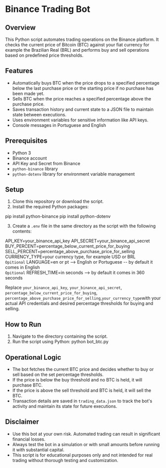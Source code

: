 # Binance Trading Bot

## Overview
This Python script automates trading operations on the Binance platform. It checks the current price of Bitcoin (BTC) against your fiat currency for example the Brazilian Real (BRL) and performs buy and sell operations based on predefined price thresholds.

## Features
- Automatically buys BTC when the price drops to a specified percentage below the last purchase price or the starting price if no purchase has been made yet.
- Sells BTC when the price reaches a specified percentage above the purchase price.
- Saves transaction history and current state to a JSON file to maintain state between executions.
- Uses environment variables for sensitive information like API keys.
- Console messages in Portuguese and English

## Prerequisites
- Python 3
- Binance account
- API Key and Secret from Binance
- `python-binance` library
- `python-dotenv` library for environment variable management

## Setup
1. Clone this repository or download the script.
2. Install the required Python packages:

pip install python-binance
pip install python-dotenv

3. Create a `.env` file in the same directory as the script with the following contents:

API_KEY=your_binance_api_key
API_SECRET=your_binance_api_secret
BUY_PERCENT=percentage_below_current_price_for_buying
SELL_PERCENT=percentage_above_purchase_price_for_selling   
CURRENCY_TYPE=your currency type, for example USD or BRL    
`Opitional` LANGUAGE=en or pt --> English or Portuguese -- by default it comes in English   
`Opitional` REFRESH_TIME=in seconds --> by default it comes in 360 seconds    


Replace `your_binance_api_key`, `your_binance_api_secret`, `percentage_below_current_price_for_buying`, `percentage_above_purchase_price_for_selling`,`your_currency_type`with your actual API credentials and desired percentage thresholds for buying and selling.

## How to Run
1. Navigate to the directory containing the script.
2. Run the script using Python:
python bot_btc.py 

## Operational Logic
- The bot fetches the current BTC price and decides whether to buy or sell based on the set percentage thresholds.
- If the price is below the buy threshold and no BTC is held, it will purchase BTC.
- If the price is above the sell threshold and BTC is held, it will sell the BTC.
- Transaction details are saved in `trading_data.json` to track the bot's activity and maintain its state for future executions.

## Disclaimer
- Use this bot at your own risk. Automated trading can result in significant financial losses.
- Always test the bot in a simulation or with small amounts before running it with substantial capital.
- This script is for educational purposes only and not intended for real trading without thorough testing and customization.
